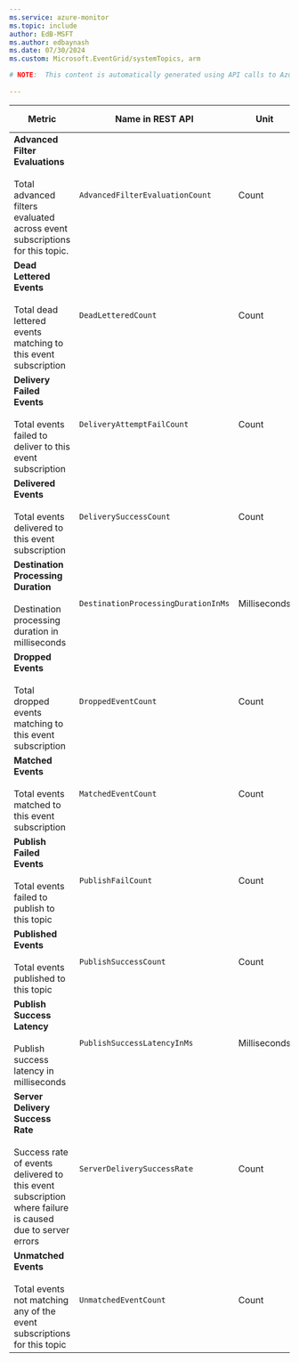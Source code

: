```yaml
---
ms.service: azure-monitor
ms.topic: include
author: EdB-MSFT
ms.author: edbaynash
ms.date: 07/30/2024
ms.custom: Microsoft.EventGrid/systemTopics, arm

# NOTE:  This content is automatically generated using API calls to Azure. Any edits made on these files will be overwritten in the next run of the script. 
 
---
```



|Metric|Name in REST API|Unit|Aggregation|Dimensions|Time Grains|DS Export|
|---|---|---|---|---|---|---|
|**Advanced Filter Evaluations**<br><br>Total advanced filters evaluated across event subscriptions for this topic. |`AdvancedFilterEvaluationCount` |Count |Total |`EventSubscriptionName`|PT1M |Yes|
|**Dead Lettered Events**<br><br>Total dead lettered events matching to this event subscription |`DeadLetteredCount` |Count |Total |`DeadLetterReason`, `EventSubscriptionName`|PT1M |Yes|
|**Delivery Failed Events**<br><br>Total events failed to deliver to this event subscription |`DeliveryAttemptFailCount` |Count |Total |`Error`, `ErrorType`, `EventSubscriptionName`|PT1M |No|
|**Delivered Events**<br><br>Total events delivered to this event subscription |`DeliverySuccessCount` |Count |Total |`EventSubscriptionName`|PT1M |Yes|
|**Destination Processing Duration**<br><br>Destination processing duration in milliseconds |`DestinationProcessingDurationInMs` |Milliseconds |Average |`EventSubscriptionName`|PT1M |No|
|**Dropped Events**<br><br>Total dropped events matching to this event subscription |`DroppedEventCount` |Count |Total |`DropReason`, `EventSubscriptionName`|PT1M |Yes|
|**Matched Events**<br><br>Total events matched to this event subscription |`MatchedEventCount` |Count |Total |`EventSubscriptionName`|PT1M |Yes|
|**Publish Failed Events**<br><br>Total events failed to publish to this topic |`PublishFailCount` |Count |Total |`ErrorType`, `Error`|PT1M |Yes|
|**Published Events**<br><br>Total events published to this topic |`PublishSuccessCount` |Count |Total |\<none\>|PT1M |Yes|
|**Publish Success Latency**<br><br>Publish success latency in milliseconds |`PublishSuccessLatencyInMs` |Milliseconds |Total |\<none\>|PT1M |Yes|
|**Server Delivery Success Rate**<br><br>Success rate of events delivered to this event subscription where failure is caused due to server errors |`ServerDeliverySuccessRate` |Count |Total |`EventSubscriptionName`|PT1M |Yes|
|**Unmatched Events**<br><br>Total events not matching any of the event subscriptions for this topic |`UnmatchedEventCount` |Count |Total |\<none\>|PT1M |Yes|